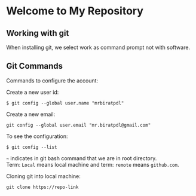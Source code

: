 <h1>Welcome to My Repository</h1>
<h2>Working with git</h2>
<p>When installing git, we select work as command prompt not with software.</p>
<h2>Git Commands</h2>
<p>Commands to configure the account:</p>
<p>Create a new user id:</p>
<pre><code>$ git config --global user.name "mrbiratpdl"</code></pre> 
<p>Create a new email:</p>
<pre><code>git config --global user.email "mr.biratpdl@gmail.com"
</code></pre>
To see the configuration:
<pre><code>$ git config --list</code></pre>
<code>~</code> indicates in git bash command that we are in root directory. <br>
Term: <code>Local</code> means local machine and term: <code>remote</code> means <code>github.com</code>.
<p>Cloning git into local machine: </p>
<code>git clone https://repo-link</code>

